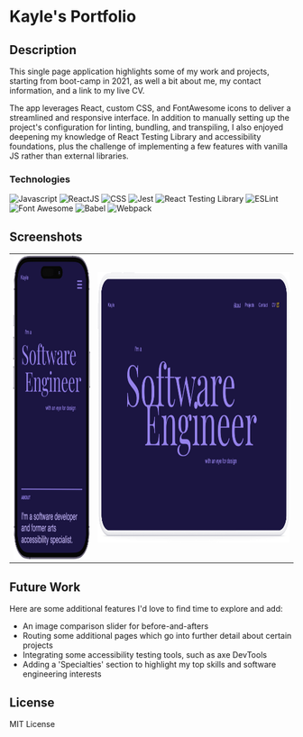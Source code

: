 # Kayle's Portfolio

## Description

This single page application highlights some of my work and projects, starting from boot-camp in 2021, as well a bit about me, my contact information, and a link to my live CV.

The app leverages React, custom CSS, and FontAwesome icons to deliver a streamlined and responsive interface. In addition to manually setting up the project's configuration for linting, bundling, and transpiling, I also enjoyed deepening my knowledge of React Testing Library and accessibility foundations, plus the challenge of implementing a few features with vanilla JS rather than external libraries.

### Technologies

![Javascript](https://img.shields.io/badge/-JavaScript-EDD222?logo=javascript&logoColor=black)
![ReactJS](https://img.shields.io/badge/-ReactJS-61DAFB?logo=react&logoColor=black)
![CSS](https://img.shields.io/badge/-CSS3-1572B6?logo=css3&logoColor=white)
![Jest](https://img.shields.io/badge/-Jest-C21325?logo=jest&logoColor=white)
![React Testing Library](https://img.shields.io/badge/-React%20Testing%20Library-E33332?logo=testinglibrary&logoColor=white)
![ESLint](https://img.shields.io/badge/-ESLint-4B32C3?logo=eslint&logoColor=white)
![Font Awesome](https://img.shields.io/badge/-Font%20Awesome-528DD7?logo=fontawesome&logoColor=white)
![Babel](https://img.shields.io/badge/-Babel-F9DC3E?logo=babel&logoColor=black)
![Webpack](https://img.shields.io/badge/-Webpack-4B32C3?logo=webpack&logoColor=white)

## Screenshots

<!--
| First Header                                          | Second Header                                         |
| ----------------------------------------------------- | ----------------------------------------------------- |
| ![mobile screenshot](public/assets/images/mobile.png) | ![tablet screenshot](public/assets/images/tablet.png) | -->

<table>
  <tr>
    <td> <img src="public/assets/images/mobile.png"  alt="1" width = 270px height = 540px ></td>
<td><img src="public/assets/images/tablet.png" alt="3" width = 675px height = 480px></td>
   </tr> 
</table>

## Future Work

Here are some additional features I'd love to find time to explore and add:

- An image comparison slider for before-and-afters
- Routing some additional pages which go into further detail about certain projects
- Integrating some accessibility testing tools, such as axe DevTools
- Adding a 'Specialties' section to highlight my top skills and software engineering interests

## License

MIT License
